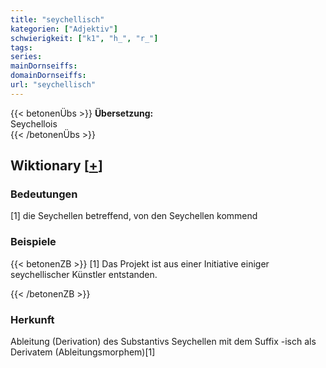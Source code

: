 ```yaml
---
title: "seychellisch"
kategorien: ["Adjektiv"]
schwierigkeit: ["k1", "h_", "r_"]
tags:
series:
mainDornseiffs:
domainDornseiffs:
url: "seychellisch"
---
```


{{< betonenÜbs >}}
**Übersetzung:**  
Seychellois  
{{< /betonenÜbs >}}

## Wiktionary [[+](https://de.wiktionary.org/wiki/seychellisch)]

### Bedeutungen
[1] die Seychellen betreffend, von den Seychellen kommend  

### Beispiele
{{< betonenZB >}}
[1] Das Projekt ist aus einer Initiative einiger seychellischer Künstler entstanden.  

{{< /betonenZB >}}
### Herkunft
Ableitung (Derivation) des Substantivs Seychellen mit dem Suffix -isch als Derivatem (Ableitungsmorphem)[1]  


